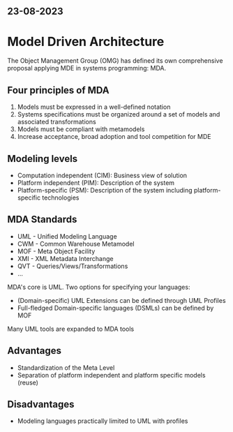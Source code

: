 23-08-2023
---
# Model Driven Architecture

The Object Management Group (OMG) has defined its own comprehensive proposal applying MDE in systems programming: MDA.

## Four principles of MDA
1. Models must be expressed in a well-defined notation
2. Systems specifications must be organized around a set of models and associated transformations
3. Models must be compliant with metamodels
4. Increase acceptance, broad adoption and tool competition for MDE

## Modeling levels
- Computation independent (CIM): Business view of solution
- Platform independent (PIM): Description of the system
- Platform-specific (PSM): Description of the system including platform-specific technologies

## MDA Standards
- UML - Unified Modeling Language
- CWM - Common Warehouse Metamodel
- MOF - Meta Object Facility
- XMI - XML Metadata Interchange
- QVT - Queries/Views/Transformations
- ...

MDA's core is UML.
Two options for specifying your languages:
- (Domain-specific) UML Extensions can be defined through UML Profiles
- Full-fledged Domain-specific languages (DSMLs) can be defined by MOF

Many UML tools are expanded to MDA tools

## Advantages
- Standardization of the Meta Level
- Separation of platform independent and platform specific models (reuse)

## Disadvantages
- Modeling languages practically limited to UML with profiles

